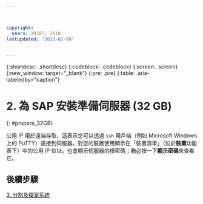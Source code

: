 ```yaml
---



copyright:
  years: 20187, 2018
lastupdated: "2018-02-08"


---
```


{:shortdesc: .shortdesc}
{:codeblock: .codeblock}
{:screen: .screen}
{:new_window: target="_blank"}
{:pre: .pre}
{:table: .aria-labeledby="caption"}

# 2. 為 SAP 安裝準備伺服器 (32 GB)
{: #prepare_32GB}

公用 IP 用於遠端存取，這表示您可以透過 `ssh` 用戶端（例如 Microsoft Windows 上的 PuTTY）連接到伺服器。對您的裝置使用顯示在「裝置清單」（位於**裝置**功能表下）中的公用 IP 位址。也會顯示伺服器的根密碼；務必按一下**顯示密碼**來查看它。

## 後續步驟

 [3. 分割及檔案系統](/docs/infrastructure/sap-netweaver-rhel-qrg/rhel-partition-32GB.html)
